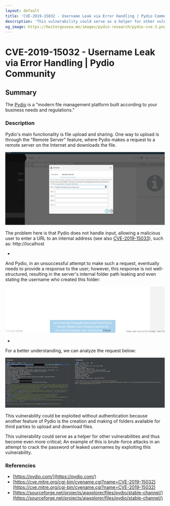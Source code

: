 ```yaml
---
layout: default
title: 'CVE-2019-15032 - Username Leak via Error Handling | Pydio Community'
description: 'This vulnerability could serve as a helper for other vulnerabilities and thus become even more critical; An example of this is brute-force attacks in an attempt to crack the password of leaked usernames by exploiting this vulnerability.'
og_image: https://heitorgouvea.me/images/pydio-research/pydio-cve-3.png
---
```


# CVE-2019-15032 - Username Leak via Error Handling | Pydio Community


## Summary

The [Pydio](https://pydio.com/) is a "modern file management platform built according to your business needs and regulations." 


### Description

Pydio's main functionality is file upload and sharing. One way to upload is through the "Remote Server" feature, where Pydio makes a request to a remote server on the Internet and downloads the file.

![Image](/images/pydio-research/pydio-cve-1.png)

The problem here is that Pydio does not handle input, allowing a malicious user to enter a URL to an internal address (see also [CVE-2019-15033](/2019/09/17/CVE-2019-15033)), such as: http://localhost

-

And Pydio, in an unsuccessful attempt to make such a request, eventually needs to provide a response to the user; however, this response is not well-structured, resulting in the server's internal folder path leaking and even stating the username who created this folder:

![Image](/images/pydio-research/pydio-cve-2.png)


-

For a better understanding, we can analyze the request below:

![Image](/images/pydio-research/pydio-cve-3.png)

This vulnerability could be exploited without authentication because another feature of Pydio is the creation and making of folders available for third parties to upload and download files.

This vulnerability could serve as a helper for other vulnerabilities and thus become even more critical; An example of this is brute-force attacks in an attempt to crack the password of leaked usernames by exploiting this vulnerability.

### Referencies

- [https://pydio.com/](https://pydio.com/)
- [https://cve.mitre.org/cgi-bin/cvename.cgi?name=CVE-2019-15032](https://cve.mitre.org/cgi-bin/cvename.cgi?name=CVE-2019-15032)
- [https://sourceforge.net/projects/ajaxplorer/files/pydio/stable-channel/](https://sourceforge.net/projects/ajaxplorer/files/pydio/stable-channel/)